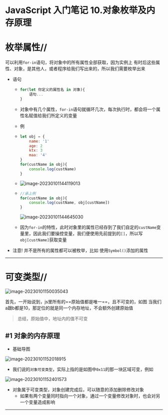 # JavaScript 入门笔记 10.对象枚举及内存原理

# 枚举属性//

可以利用`for-in`语句，将对象中的所有属性全部获取，因为实例上 有时后这些属性、对象，是其他人，或者程序给我们写出来的，所以我们需要枚举出来

- 语句

  - ```js
    for(let 你定义的属性名 in 对象){
        语句...
    }
    ```

  - 对象中有几个属性，`for-in`语句就循环几次，每次执行时，都会将一个属性名赋值给我们所定义的变量

  - 例

  - ```js
    let obj = {
        name: '1'
        age: 2
        ktx: 3
        maa: '4'
    }
    for(custName in obj){
        console.log(custName)
    }
    ```

  - ![image-20230101144119013](https://raw.githubusercontent.com/syuanc19/picbed/main/2023/01/upgit_20230101_1672555280.png)

  - ```js
    //承上例
    for(custName in obj){
        console.log(custName, obj[custName])
    }
    ```

    ![image-20230101144645030](https://raw.githubusercontent.com/syuanc19/picbed/main/2023/01/upgit_20230101_1672555605.png)

  - 因为`for-in`的特性，此时对象里的属性已经存到了我们自定的`custName`变量里，因此我们要操控变量，我们便使用先前提到的`[]`，所以写`obj[custName]`获取变量

- 注意! 并不是所有的属性都可以被枚举，比如 使用`Symbol()`添加的属性


***

# 可变类型//

![image-20230101150035043](https://raw.githubusercontent.com/syuanc19/picbed/main/2023/01/upgit_20230101_1672556435.png)

首先，一开始说到，js里所有的==原始值都是唯一==，且不可变的，如图 当我们a跟b都是10，那定位的就是同一个内存地址，不会额外创建原始值

> 总结，原始值中，地址内的值不可变

## #1 对象的内存原理

- 基础导图

![image-20230101152018915](https://raw.githubusercontent.com/syuanc19/picbed/main/2023/01/upgit_20230101_1672557619.png)

- 我们说的`对象可变类型`，实际上指的是如图中`0x11`的那一块区域可变，例如

![image-20230101152401573](https://raw.githubusercontent.com/syuanc19/picbed/main/2023/01/upgit_20230101_1672557841.png)



- 对象属于可变类型，对象创建完成后，可以随意的添加删除修改对象
  - 如果有两个变量同时指向一个对象，通过一个变量修改对象时，也会对另一个变量造成影响

***

